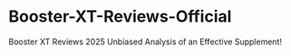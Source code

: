 # Booster-XT-Reviews-Official
Booster XT Reviews 2025 Unbiased Analysis of an Effective Supplement!
